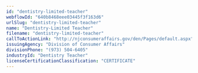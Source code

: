 ```yaml
---
id: "dentistry-limited-teacher"
webflowId: "640b8468eee03445f3f163d6"
urlSlug: "dentistry-limited-teacher"
name: "Dentistry-Limited Teacher"
filename: "dentistry-limited-teacher"
callToActionLink: "http://njconsumeraffairs.gov/den/Pages/default.aspx"
issuingAgency: "Division of Consumer Affairs"
divisionPhone: "(973) 504-6405"
industryId: "Dentistry Teacher"
licenseCertificationClassification: "CERTIFICATE"
---
```

